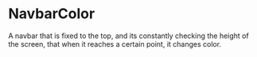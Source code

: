 # NavbarColor
A navbar that is fixed to the top, and its constantly checking the height of the screen, that when it reaches a certain point, it changes color.
